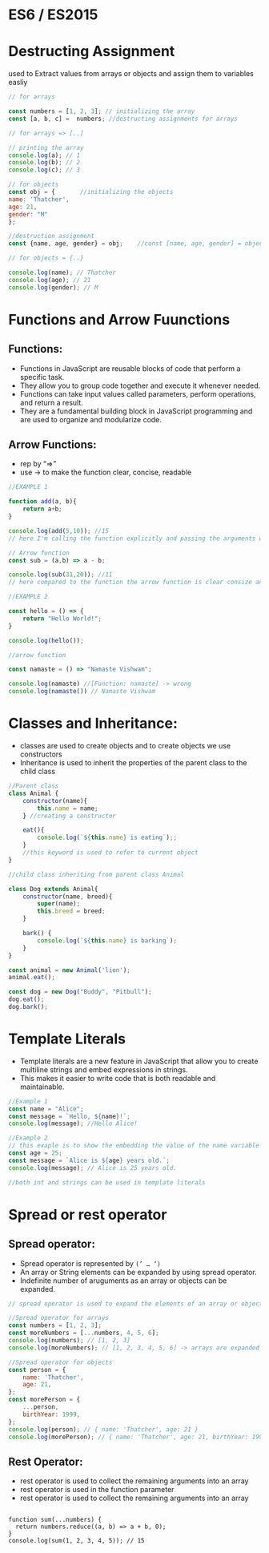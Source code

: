 # ES6 / ES2015

# Destructing Assignment

used to Extract values from arrays or objects and assign them to variables easliy

```jsx
// for arrays 

const numbers = [1, 2, 3]; // initializing the array
const [a, b, c] =  numbers; //destructing assignments for arrays

// for arrays => [..] 

// printing the array
console.log(a); // 1
console.log(b); // 2
console.log(c); // 3

// for objects
const obj = {       //initializing the objects
name: 'Thatcher',
age: 21,
gender: "M"
};

//destruction assignment
const {name, age, gender} = obj;    //const [name, age, gender] = objects; -> wrong

// for objects = {..}

console.log(name); // Thatcher
console.log(age); // 21 
console.log(gender); // M
```

# Functions and Arrow Fuunctions

## Functions:

- Functions in JavaScript are reusable blocks of code that perform a specific task.
- They allow you to group code together and execute it whenever needed.
- Functions can take input values called parameters, perform operations, and return a result.
- They are a fundamental building block in JavaScript programming and are used to organize and modularize code.

## Arrow Functions:

- rep by “⇒”
- use → to make the function clear, concise, readable

```jsx    
//EXAMPLE 1

function add(a, b){
    return a+b;
}

console.log(add(5,10)); //15
// here I'm calling the function explicitly and passing the arguments w.r.t the parameters

// Arrow function
const sub = (a,b) => a - b;

console.log(sub(31,20)); //11
// here compared to the function the arrow function is clear consize and simple

//EXAMPLE 2

const hello = () => {
    return "Hello World!";
}

console.log(hello());

//arrow function

const namaste = () => "Namaste Vishwam";

console.log(namaste) //[Function: namaste] -> wrong
console.log(namaste()) // Namaste Vishwam
```

# Classes and Inheritance:

- classes are used to create objects and to create objects we use constructors
- Inheritance is used to inherit the properties of the parent class to the child class

```jsx
//Parent class
class Animal {
    constructor(name){
        this.name = name;
    } //creating a constructor

    eat(){
        console.log(`${this.name} is eating`);;
    }
    //this keyword is used to refer to current object
}

//child class inheriting from parent class Animal

class Dog extends Animal{
    constructor(name, breed){
        super(name);
        this.breed = breed;
    }

    bark() {
        console.log(`${this.name} is barking`);
    }
}

const animal = new Animal('lion');
animal.eat();

const dog = new Dog("Buddy", "Pitbull");
dog.eat();
dog.bark();

```

# Template Literals

- Template literals are a new feature in JavaScript that allow you to create multiline strings and embed expressions in strings.
- This makes it easier to write code that is both readable and maintainable.

```jsx
//Example 1
const name = "Alice";
const message = `Hello, ${name}!`;
console.log(message); //Hello Alice!

//Example 2
// this exaple is to show the embedding the value of the name variable
const age = 25;
const message = `Alice is ${age} years old.`;
console.log(message); // Alice is 25 years old.

//both int and strings can be used in template literals
```

# Spread or rest operator

## Spread operator:

- Spread operator is represented by `(’ … ‘)`
- An array or String elements can be expanded by using spread operator.
- Indefinite number of aruguments as an array or objects can be expanded.

```jsx
// spread operator is used to expand the elements of an array or object

//Spread operator for arrays
const numbers = [1, 2, 3];
const moreNumbers = [...numbers, 4, 5, 6];
console.log(numbers); // [1, 2, 3]
console.log(moreNumbers); // [1, 2, 3, 4, 5, 6] -> arrays are expanded

//Spread operator for objects
const person = {
    name: 'Thatcher',
    age: 21,
};
const morePerson = {
    ...person,
    birthYear: 1999,
};
console.log(person); // { name: 'Thatcher', age: 21 }
console.log(morePerson); // { name: 'Thatcher', age: 21, birthYear: 1999 } ->   objects are expanded
```

## Rest Operator:

- rest operator is used to collect the remaining arguments into an array
- rest operator is used in the function parameter
- rest operator is used to collect the remaining arguments into an array

```

function sum(...numbers) {
  return numbers.reduce((a, b) => a + b, 0);
}
console.log(sum(1, 2, 3, 4, 5)); // 15

```